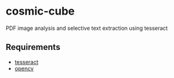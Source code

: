 cosmic-cube
===========

PDF image analysis and selective text extraction using tesseract

Requirements
------------

- [tesseract](https://code.google.com/p/tesseract-ocr/)
- [opencv](http://opencv.org/)
